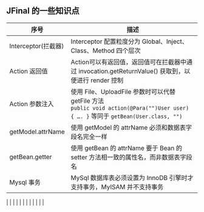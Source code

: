 ## JFinal 的一些知识点

 序号 | 描述
---|---
Interceptor(拦截器) | Interceptor 配置粒度分为 Global、Inject、Class、Method 四个层次
Action 返回值 | Action可以有返回值，返回值可在拦截器中通过 invocation.getReturnValue()  获取到，以便进行 render 控制
Action 参数注入 | 使用 File、UploadFile 参数时可以代替 getFile 方法 <br> `public void action(@Para("")User user) { …. }` 等同于 `getBean(User.class, "")`
getModel.attrName | 使用 getModel 的 attrName 必须和数据表字段名完全一样
getBean.getter | 使用 getBean 的 attrName 要于 Bean 的 setter 方法相一致的属性名，而非数据表字段名
Mysql 事务 | MySql 数据库表必须设置为 InnoDB 引擎时才支持事务，MyISAM 并不支持事务
|
|
|
|
|
|
|
|
|
|
|
|
